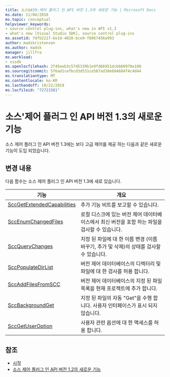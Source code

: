 ```yaml
---
title: 소스&#39;제어 플러그 인 API 버전 1.3의 새로운 기능 | Microsoft Docs
ms.date: 11/04/2016
ms.topic: conceptual
helpviewer_keywords:
- source control plug-ins, what's new in API v1.3
- what's new [Visual Studio SDK], source control plug-ins
ms.assetid: 7dfb2227-6e1d-4028-bce9-f8967456a993
author: madskristensen
ms.author: madsk
manager: jillfra
ms.workload:
- vssdk
ms.openlocfilehash: 2f45eeb3c57d5339b1e9fd66951dcbb60970e108
ms.sourcegitcommit: 5f6ad1cefbcd3d531ce587ad30e684684f4c4d44
ms.translationtype: MT
ms.contentlocale: ko-KR
ms.lasthandoff: 10/22/2019
ms.locfileid: "72721581"
---
```

# <a name="what39s-new-in-the-source-control-plug-in-api-version-13"></a>소스&#39;제어 플러그 인 API 버전 1.3의 새로운 기능
소스 제어 플러그 인 API 버전 1.3에는 보다 고급 제어를 제공 하는 다음과 같은 새로운 기능이 도입 되었습니다.

## <a name="changes"></a>변경 내용
 다음 함수는 소스 제어 플러그 인 API 버전 1.3에 새로 있습니다.

|기능|개요|
|--------------|--------------|
|[SccGetExtendedCapabilities](../../extensibility/sccgetextendedcapabilities-function.md)|추가 기능 비트를 보고할 수 있습니다.|
|[SccEnumChangedFiles](../../extensibility/sccenumchangedfiles-function.md)|로컬 디스크에 있는 버전 제어 데이터베이스에서 최신 버전을 포함 하는 파일을 검사할 수 있습니다.|
|[SccQueryChanges](../../extensibility/sccquerychanges-function.md)|지정 된 파일에 대 한 이름 변경 (이름 바꾸기, 추가 및 삭제)의 상태를 검사할 수 있습니다.|
|[SccPopulateDirList](../../extensibility/sccpopulatedirlist-function.md)|버전 제어 데이터베이스의 디렉터리 및 파일에 대 한 검사를 허용 합니다.|
|[SccAddFilesFromSCC](../../extensibility/sccaddfilesfromscc-function.md)|버전 제어 데이터베이스의 지정 된 파일 목록을 현재 프로젝트에 추가 합니다.|
|[SccBackgroundGet](../../extensibility/sccbackgroundget-function.md)|지정 된 파일의 자동 "Get"을 수행 합니다. 사용자 인터페이스가 표시 되지 않습니다.|
|[SccGetUserOption](../../extensibility/sccgetuseroption-function.md)|사용자 관련 옵션에 대 한 액세스를 허용 합니다.|

## <a name="see-also"></a>참조
- [시작](../../extensibility/internals/getting-started-with-source-control-plug-ins.md)
- [소스 제어 플러그 인 API 버전 1.2의 새로운 기능](../../extensibility/internals/what-s-new-in-the-source-control-plug-in-api-version-1-2.md)